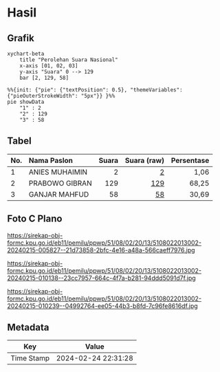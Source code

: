 # Hasil

## Grafik

```mermaid
xychart-beta
    title "Perolehan Suara Nasional"
    x-axis [01, 02, 03]
    y-axis "Suara" 0 --> 129
    bar [2, 129, 58]
```

```mermaid
%%{init: {"pie": {"textPosition": 0.5}, "themeVariables": {"pieOuterStrokeWidth": "5px"}} }%%
pie showData
    "1" : 2
    "2" : 129
    "3" : 58
```

## Tabel

| No. | Nama Paslon    | Suara | Suara (raw) | Persentase |
|:--- |:-------------- | -----:| -----------:| ----------:|
| 1   | ANIES MUHAIMIN | 2     | [2][p-1]    | 1,06       |
| 2   | PRABOWO GIBRAN | 129   | [129][p-2]  | 68,25      |
| 3   | GANJAR MAHFUD  | 58    | [58][p-3]   | 30,69      |


[p-1]: https://github.com/gigit-pemilu/pemilu-2024/blob/main/pilpres/hitung-suara/sub/51-bali/sub/08-buleleng/sub/02-seririt/sub/2013-bubunan/sub/002-tps/sub/paslon-1.txt
[p-2]: https://github.com/gigit-pemilu/pemilu-2024/blob/main/pilpres/hitung-suara/sub/51-bali/sub/08-buleleng/sub/02-seririt/sub/2013-bubunan/sub/002-tps/sub/paslon-2.txt
[p-3]: https://github.com/gigit-pemilu/pemilu-2024/blob/main/pilpres/hitung-suara/sub/51-bali/sub/08-buleleng/sub/02-seririt/sub/2013-bubunan/sub/002-tps/sub/paslon-3.txt

## Foto C Plano

https://sirekap-obj-formc.kpu.go.id/eb11/pemilu/ppwp/51/08/02/20/13/5108022013002-20240215-005827--21d73858-2bfc-4e16-a48a-566caeff7976.jpg

https://sirekap-obj-formc.kpu.go.id/eb11/pemilu/ppwp/51/08/02/20/13/5108022013002-20240215-010138--23cc7957-664c-4f7a-b281-94ddd5091d7f.jpg

https://sirekap-obj-formc.kpu.go.id/eb11/pemilu/ppwp/51/08/02/20/13/5108022013002-20240215-010239--04992764-ee05-44b3-b8fd-7c96fe8616df.jpg


## Metadata

| Key        | Value               |
| ---------- | ------------------- |
| Time Stamp | 2024-02-24 22:31:28 |



